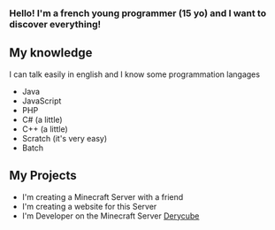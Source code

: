 ### Hello! I'm a french young programmer (15 yo) and I want to discover everything!
## My knowledge
I can talk easily in english and I know some programmation langages
- Java
- JavaScript
- PHP
- C# (a little)
- C++ (a little)
- Scratch (it's very easy)
- Batch

## My Projects
- I'm creating a Minecraft Server with a friend
- I'm creating a website for this Server
- I'm Developer on the Minecraft Server [Derycube](https://derycube.fr/)

